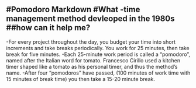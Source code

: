 #Pomodoro Markdown
#What
-time management method devleoped in the 1980s
##how can it help me?
-



-For every project throughout the day, you budget your time into short increments and take breaks periodically. You work for 25 minutes, then take break for five minutes.
-Each 25-minute work period is called a “pomodoro”, named after the Italian word for tomato. Francesco Cirillo used a kitchen timer shaped like a tomato as his personal timer, and thus the method’s name.
-After four “pomodoros” have passed, (100 minutes of work time with 15 minutes of break time) you then take a 15-20 minute break.


